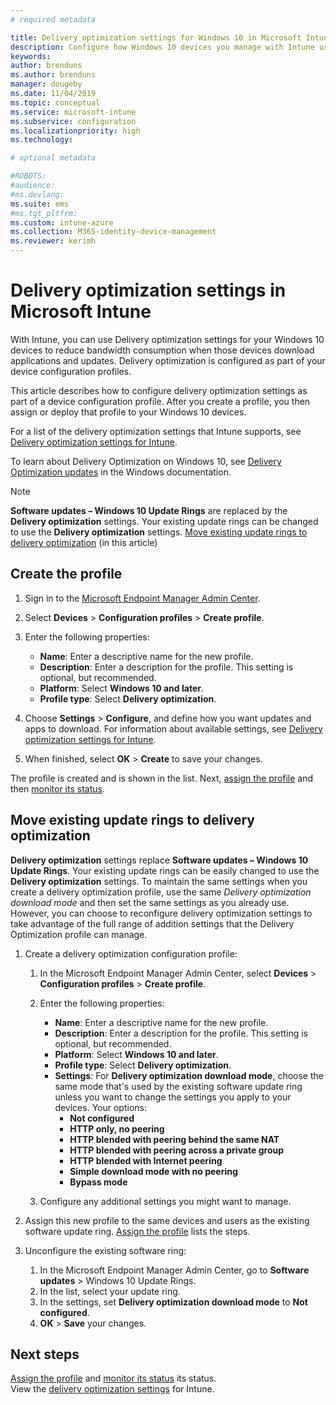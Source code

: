 ```yaml
---
# required metadata

title: Delivery optimization settings for Windows 10 in Microsoft Intune - Azure | Microsoft Docs
description: Configure how Windows 10 devices you manage with Intune use delivery optimization. In Intune, create a device configuration profile to install updates from the internet. Also see how to replace existing update rings with a delivery optimization profile.
keywords:
author: brenduns
ms.author: brenduns
manager: dougeby
ms.date: 11/04/2019
ms.topic: conceptual
ms.service: microsoft-intune
ms.subservice: configuration
ms.localizationpriority: high
ms.technology:

# optional metadata

#ROBOTS:
#audience:
#ms.devlang:
ms.suite: ems
#ms.tgt_pltfrm:
ms.custom: intune-azure
ms.collection: M365-identity-device-management
ms.reviewer: kerimh
---
```


# Delivery optimization settings in Microsoft Intune

With Intune, you can use Delivery optimization settings for your Windows 10 devices to reduce bandwidth consumption when those devices download applications and updates. Delivery optimization is configured as part of your device configuration profiles.  

This article describes how to configure delivery optimization settings as part of a device configuration profile. After you create a profile, you then assign or deploy that profile to your Windows 10 devices. 

For a list of the delivery optimization settings that Intune supports, see [Delivery optimization settings for Intune](../delivery-optimization-settings.md).  

To learn about Delivery Optimization on Windows 10, see [Delivery Optimization updates](https://docs.microsoft.com/windows/deployment/update/waas-delivery-optimization) in the Windows documentation.  

> [!NOTE]
> **Software updates – Windows 10 Update Rings** are replaced by the **Delivery optimization** settings. Your existing update rings can be changed to use the **Delivery optimization** settings. [Move existing update rings to delivery optimization](#move-existing-update-rings-to-delivery-optimization) (in this article)

## Create the profile

1. Sign in to the [Microsoft Endpoint Manager Admin Center](https://go.microsoft.com/fwlink/?linkid=2109431).

2. Select **Devices** > **Configuration profiles** > **Create profile**.

3. Enter the following properties:

    - **Name**: Enter a descriptive name for the new profile.
    - **Description**: Enter a description for the profile. This setting is optional, but recommended.
    - **Platform**: Select **Windows 10 and later**.
    - **Profile type**: Select **Delivery optimization**.

4. Choose **Settings** > **Configure**, and define how you want updates and apps to download. For information about available settings, see [Delivery optimization settings for Intune](../delivery-optimization-settings.md).

5. When finished, select **OK** > **Create** to save your changes.

The profile is created and is shown in the list. Next, [assign the profile](device-profile-assign.md) and then [monitor its status](device-profile-monitor.md).

## Move existing update rings to delivery optimization

**Delivery optimization** settings replace **Software updates – Windows 10 Update Rings**. Your existing update rings can be easily changed to use the **Delivery optimization** settings. To maintain the same settings when you create a delivery optimization profile, use the same *Delivery optimization download mode* and then set the same settings as you already use. However, you can choose to reconfigure delivery optimization settings to take advantage of the full range of addition settings that the Delivery Optimization profile can manage.

1. Create a delivery optimization configuration profile:

    1. In the Microsoft Endpoint Manager Admin Center, select **Devices** > **Configuration profiles** > **Create profile**.
    2. Enter the following properties:

        - **Name**: Enter a descriptive name for the new profile.
        - **Description**: Enter a description for the profile. This setting is optional, but recommended.
        - **Platform**: Select **Windows 10 and later**.
        - **Profile type**: Select **Delivery optimization**.
        - **Settings**: For **Delivery optimization download mode**, choose the same mode that's used by the existing software update ring unless you want to change the settings you apply to your devices. Your options:
            - **Not configured​**
            - **HTTP only, no peering​**
            - **HTTP blended with peering behind the same NAT**
            - **HTTP blended with peering across a private group​**
            - **HTTP blended with Internet peering​**
            - **Simple download mode with no peering​**
            - **Bypass mode**
    3. Configure any additional settings you might want to manage.

2. Assign this new profile to the same devices and users as the existing software update ring. [Assign the profile](device-profile-assign.md) lists the steps.

3. Unconfigure the existing software ring:
    1. In the Microsoft Endpoint Manager Admin Center, go to **Software updates** > Windows 10 Update Rings.
    2. In the list, select your update ring.
    3. In the settings, set **Delivery optimization download mode** to **Not configured**.
    4. **OK** > **Save** your changes.

## Next steps

[Assign the profile](device-profile-assign.md) and [monitor its status](device-profile-monitor.md) its status.  
View the [delivery optimization settings](../delivery-optimization-settings.md) for Intune.
